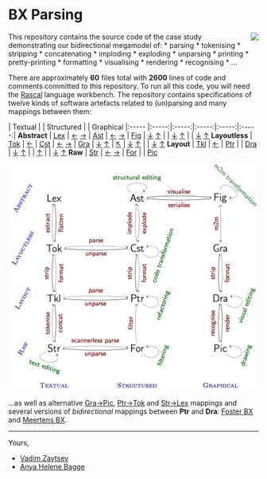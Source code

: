 BX Parsing
==========

<img align="right" src="http://grammarware.github.io/logos/bx.200.png"/>
This repository contains the source code of the case study demonstrating our bidirectional megamodel of:
* parsing
* tokenising
* stripping
* concatenating
* imploding
* exploding
* unparsing
* printing
* pretty-printing
* formatting
* visualising
* rendering
* recognising
* ...

There are approximately **60** files total with **2600** lines of code and comments committed to this repository. To run all this code, you will need the [Rascal](http://www.rascal-mpl.org/start/) language workbench. The repository contains specifications of twelve kinds of software artefacts related to (un)parsing and many mappings between them:

 | Textual | | Structured | | Graphical
|:----- |:-----:|:-----:|:-----:|:-----:|:-----:|
**Abstract** | [Lex](https://github.com/grammarware/bx-parsing/blob/master/doc/Lex.md) | [←](https://github.com/grammarware/bx-parsing/blob/master/doc/Ast2Lex.md) [→](https://github.com/grammarware/bx-parsing/blob/master/doc/Lex2Ast.md) | [Ast](https://github.com/grammarware/bx-parsing/blob/master/doc/Ast.md) | [←](https://github.com/grammarware/bx-parsing/blob/master/doc/Fig2Ast.md) [→](https://github.com/grammarware/bx-parsing/blob/master/doc/Ast2Fig.md) | [Fig](https://github.com/grammarware/bx-parsing/blob/master/doc/Fig.md)
 | [↓](https://github.com/grammarware/bx-parsing/blob/master/doc/Lex2Tok.md) [↑](https://github.com/grammarware/bx-parsing/blob/master/doc/Tok2Lex.md) | | [↓](https://github.com/grammarware/bx-parsing/blob/master/doc/Ast2Cst.md) [↑](https://github.com/grammarware/bx-parsing/blob/master/doc/Cst2Ast.md) | | [↓](https://github.com/grammarware/bx-parsing/blob/master/doc/Fig2Gra.md) [↑](https://github.com/grammarware/bx-parsing/blob/master/doc/Gra2Fig.md)
**Layoutless** | [Tok](https://github.com/grammarware/bx-parsing/blob/master/doc/Tok.md) | [←](https://github.com/grammarware/bx-parsing/blob/master/doc/Cst2Tok.md) | [Cst](https://github.com/grammarware/bx-parsing/blob/master/doc/Cst.md) | [←](https://github.com/grammarware/bx-parsing/blob/master/doc/Gra2Cst.md) [→](https://github.com/grammarware/bx-parsing/blob/master/doc/Cst2Gra.md) | [Gra](https://github.com/grammarware/bx-parsing/blob/master/doc/Gra.md)
 | [↓](https://github.com/grammarware/bx-parsing/blob/master/doc/Tok2Tkl.md) [↑](https://github.com/grammarware/bx-parsing/blob/master/doc/Tkl2Tok.md) | [↖](https://github.com/grammarware/bx-parsing/blob/master/doc/Ptr2Tok.md) | [↓](https://github.com/grammarware/bx-parsing/blob/master/doc/Cst2Ptr.md) [↑](https://github.com/grammarware/bx-parsing/blob/master/doc/Ptr2Cst.md) | | [↓](https://github.com/grammarware/bx-parsing/blob/master/doc/Gra2Dra.md) [↑](https://github.com/grammarware/bx-parsing/blob/master/doc/Dra2Gra.md)
**Layout** | [Tkl](https://github.com/grammarware/bx-parsing/blob/master/doc/Tkl.md) | [←](https://github.com/grammarware/bx-parsing/blob/master/doc/Ptr2Tkl.md) | [Ptr](https://github.com/grammarware/bx-parsing/blob/master/doc/Ptr.md) | | [Dra](https://github.com/grammarware/bx-parsing/blob/master/doc/Dra.md)
 | [↓](https://github.com/grammarware/bx-parsing/blob/master/doc/Tkl2Str.md) [↑](https://github.com/grammarware/bx-parsing/blob/master/doc/Str2Tkl.md) | | [↑](https://github.com/grammarware/bx-parsing/blob/master/doc/For2Ptr.md)  | | [↓](https://github.com/grammarware/bx-parsing/blob/master/doc/Dra2Pic.md) [↑](https://github.com/grammarware/bx-parsing/blob/master/doc/Pic2Dra.md)
**Raw** | [Str](https://github.com/grammarware/bx-parsing/blob/master/doc/Str.md) | [←](https://github.com/grammarware/bx-parsing/blob/master/doc/For2Str.md) [→](https://github.com/grammarware/bx-parsing/blob/master/doc/Str2For.md) | [For](https://github.com/grammarware/bx-parsing/blob/master/doc/For.md) | | [Pic](https://github.com/grammarware/bx-parsing/blob/master/doc/Pic.md)

![Megamodel](https://github.com/grammarware/bx-parsing/raw/master/megamodel.png)

...as well as alternative [Gra→Pic](https://github.com/grammarware/bx-parsing/blob/master/doc/Gra2Pic.md), [Ptr→Tok](https://github.com/grammarware/bx-parsing/blob/master/doc/Ptr2Tok.md) and [Str→Lex](https://github.com/grammarware/bx-parsing/blob/master/doc/Str2Lex.md) mappings and several versions of *bidirectional* mappings between **Ptr** and **Dra**: [Foster BX](https://github.com/grammarware/bx-parsing/blob/master/src/bridges/ptrdra/Foster.rsc) and [Meertens BX](https://github.com/grammarware/bx-parsing/blob/master/src/bridges/ptrdra/Meertens.rsc).

---
Yours,
* [Vadim Zaytsev](http://grammarware.net)
* [Anya Helene Bagge](http://www.ii.uib.no/~anya/)

